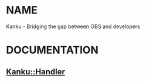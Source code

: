 # NAME

Kanku - Bridging the gap between OBS and developers

# DOCUMENTATION

## [Kanku::Handler](./Kanku%3A%3AHandler.md)
